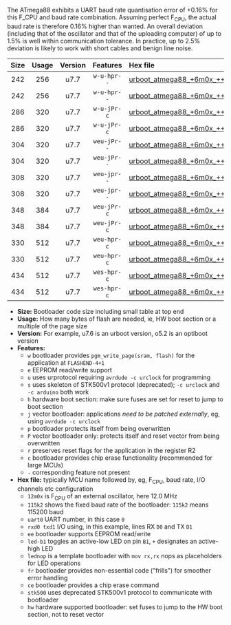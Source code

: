 The ATmega88 exhibits a UART baud rate quantisation error of +0.16% for this F_CPU and baud rate combination. Assuming perfect F<sub>CPU</sub>, the actual baud rate is therefore 0.16% higher than wanted. An overall deviation (including that of the oscillator and that of the uploading computer) of up to 1.5% is well within communication tolerance. In practice, up to 2.5% deviation is likely to work with short cables and benign line noise.

|Size|Usage|Version|Features|Hex file|
|:-:|:-:|:-:|:-:|:--|
|242|256|u7.7|`w-u-hpr--`|[urboot_atmega88_+6m0x_++28k8_uart0_rxd0_txd1_led+b5_fr_hw.hex](https://raw.githubusercontent.com/stefanrueger/urboot.hex/main/mcus/atmega88/external_oscillator/fcpu_+6m0x/br_++28k8/urboot_atmega88_+6m0x_++28k8_uart0_rxd0_txd1_led+b5_fr_hw.hex)|
|242|256|u7.7|`w-u-hpr--`|[urboot_atmega88_+6m0x_++28k8_uart0_rxd0_txd1_lednop_fr_hw.hex](https://raw.githubusercontent.com/stefanrueger/urboot.hex/main/mcus/atmega88/external_oscillator/fcpu_+6m0x/br_++28k8/urboot_atmega88_+6m0x_++28k8_uart0_rxd0_txd1_lednop_fr_hw.hex)|
|286|320|u7.7|`w-u-jPr-c`|[urboot_atmega88_+6m0x_++28k8_uart0_rxd0_txd1_led+b5_fr_ce.hex](https://raw.githubusercontent.com/stefanrueger/urboot.hex/main/mcus/atmega88/external_oscillator/fcpu_+6m0x/br_++28k8/urboot_atmega88_+6m0x_++28k8_uart0_rxd0_txd1_led+b5_fr_ce.hex)|
|286|320|u7.7|`w-u-jPr-c`|[urboot_atmega88_+6m0x_++28k8_uart0_rxd0_txd1_lednop_fr_ce.hex](https://raw.githubusercontent.com/stefanrueger/urboot.hex/main/mcus/atmega88/external_oscillator/fcpu_+6m0x/br_++28k8/urboot_atmega88_+6m0x_++28k8_uart0_rxd0_txd1_lednop_fr_ce.hex)|
|304|320|u7.7|`weu-jPr--`|[urboot_atmega88_+6m0x_++28k8_uart0_rxd0_txd1_ee_led+b5.hex](https://raw.githubusercontent.com/stefanrueger/urboot.hex/main/mcus/atmega88/external_oscillator/fcpu_+6m0x/br_++28k8/urboot_atmega88_+6m0x_++28k8_uart0_rxd0_txd1_ee_led+b5.hex)|
|304|320|u7.7|`weu-jPr--`|[urboot_atmega88_+6m0x_++28k8_uart0_rxd0_txd1_ee_lednop.hex](https://raw.githubusercontent.com/stefanrueger/urboot.hex/main/mcus/atmega88/external_oscillator/fcpu_+6m0x/br_++28k8/urboot_atmega88_+6m0x_++28k8_uart0_rxd0_txd1_ee_lednop.hex)|
|308|320|u7.7|`weu-jpr--`|[urboot_atmega88_+6m0x_++28k8_uart0_rxd0_txd1_ee_led+b5_fr.hex](https://raw.githubusercontent.com/stefanrueger/urboot.hex/main/mcus/atmega88/external_oscillator/fcpu_+6m0x/br_++28k8/urboot_atmega88_+6m0x_++28k8_uart0_rxd0_txd1_ee_led+b5_fr.hex)|
|308|320|u7.7|`weu-jpr--`|[urboot_atmega88_+6m0x_++28k8_uart0_rxd0_txd1_ee_lednop_fr.hex](https://raw.githubusercontent.com/stefanrueger/urboot.hex/main/mcus/atmega88/external_oscillator/fcpu_+6m0x/br_++28k8/urboot_atmega88_+6m0x_++28k8_uart0_rxd0_txd1_ee_lednop_fr.hex)|
|348|384|u7.7|`weu-jPr-c`|[urboot_atmega88_+6m0x_++28k8_uart0_rxd0_txd1_ee_led+b5_fr_ce.hex](https://raw.githubusercontent.com/stefanrueger/urboot.hex/main/mcus/atmega88/external_oscillator/fcpu_+6m0x/br_++28k8/urboot_atmega88_+6m0x_++28k8_uart0_rxd0_txd1_ee_led+b5_fr_ce.hex)|
|348|384|u7.7|`weu-jPr-c`|[urboot_atmega88_+6m0x_++28k8_uart0_rxd0_txd1_ee_lednop_fr_ce.hex](https://raw.githubusercontent.com/stefanrueger/urboot.hex/main/mcus/atmega88/external_oscillator/fcpu_+6m0x/br_++28k8/urboot_atmega88_+6m0x_++28k8_uart0_rxd0_txd1_ee_lednop_fr_ce.hex)|
|330|512|u7.7|`weu-hpr-c`|[urboot_atmega88_+6m0x_++28k8_uart0_rxd0_txd1_ee_led+b5_fr_ce_hw.hex](https://raw.githubusercontent.com/stefanrueger/urboot.hex/main/mcus/atmega88/external_oscillator/fcpu_+6m0x/br_++28k8/urboot_atmega88_+6m0x_++28k8_uart0_rxd0_txd1_ee_led+b5_fr_ce_hw.hex)|
|330|512|u7.7|`weu-hpr-c`|[urboot_atmega88_+6m0x_++28k8_uart0_rxd0_txd1_ee_lednop_fr_ce_hw.hex](https://raw.githubusercontent.com/stefanrueger/urboot.hex/main/mcus/atmega88/external_oscillator/fcpu_+6m0x/br_++28k8/urboot_atmega88_+6m0x_++28k8_uart0_rxd0_txd1_ee_lednop_fr_ce_hw.hex)|
|434|512|u7.7|`wes-hpr-c`|[urboot_atmega88_+6m0x_++28k8_uart0_rxd0_txd1_ee_led+b5_fr_ce_stk500_hw.hex](https://raw.githubusercontent.com/stefanrueger/urboot.hex/main/mcus/atmega88/external_oscillator/fcpu_+6m0x/br_++28k8/urboot_atmega88_+6m0x_++28k8_uart0_rxd0_txd1_ee_led+b5_fr_ce_stk500_hw.hex)|
|434|512|u7.7|`wes-hpr-c`|[urboot_atmega88_+6m0x_++28k8_uart0_rxd0_txd1_ee_lednop_fr_ce_stk500_hw.hex](https://raw.githubusercontent.com/stefanrueger/urboot.hex/main/mcus/atmega88/external_oscillator/fcpu_+6m0x/br_++28k8/urboot_atmega88_+6m0x_++28k8_uart0_rxd0_txd1_ee_lednop_fr_ce_stk500_hw.hex)|

- **Size:** Bootloader code size including small table at top end
- **Usage:** How many bytes of flash are needed, ie, HW boot section or a multiple of the page size
- **Version:** For example, u7.6 is an urboot version, o5.2 is an optiboot version
- **Features:**
  + `w` bootloader provides `pgm_write_page(sram, flash)` for the application at `FLASHEND-4+1`
  + `e` EEPROM read/write support
  + `u` uses urprotocol requiring `avrdude -c urclock` for programming
  + `s` uses skeleton of STK500v1 protocol (deprecated); `-c urclock` and `-c arduino` both work
  + `h` hardware boot section: make sure fuses are set for reset to jump to boot section
  + `j` vector bootloader: applications *need to be patched externally*, eg, using `avrdude -c urclock`
  + `p` bootloader protects itself from being overwritten
  + `P` vector bootloader only: protects itself and reset vector from being overwritten
  + `r` preserves reset flags for the application in the register R2
  + `c` bootloader provides chip erase functionality (recommended for large MCUs)
  + `-` corresponding feature not present
- **Hex file:** typically MCU name followed by, eg, F<sub>CPU</sub>, baud rate, I/O channels etc configuration
  + `12m0x` is F<sub>CPU</sub> of an external oscillator, here 12.0 MHz
  + `115k2` shows the fixed baud rate of the bootloader: `115k2` means 115200 baud
  + `uart0` UART number, in this case `0`
  + `rxd0 txd1` I/O using, in this example, lines RX `D0` and TX `D1`
  + `ee` bootloader supports EEPROM read/write
  + `led-b1` toggles an active-low LED on pin `B1`, `+` designates an active-high LED
  + `lednop` is a template bootloader with `mov rx,rx` nops as placeholders for LED operations
  + `fr` bootloader provides non-essential code ("frills") for smoother error handling
  + `ce` bootloader provides a chip erase command
  + `stk500` uses deprecated STK500v1 protocol to communicate with bootloader
  + `hw` hardware supported bootloader: set fuses to jump to the HW boot section, not to reset vector
